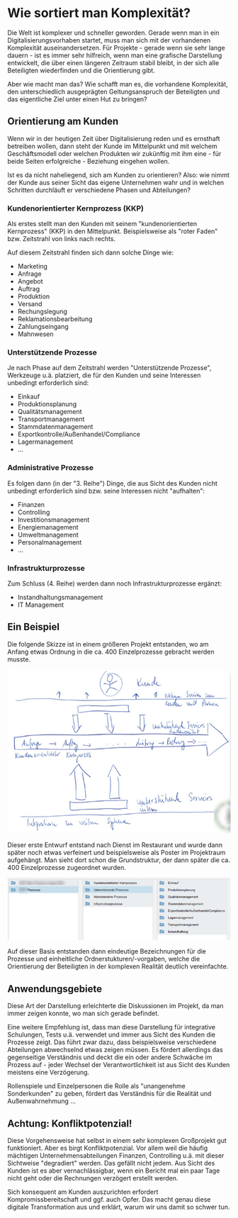 # Wie sortiert man Komplexität?

Die Welt ist komplexer und schneller geworden. Gerade wenn man in ein Digitalisierungsvorhaben startet, muss man sich mit der vorhandenen Komplexität auseinandersetzen.
Für Projekte - gerade wenn sie sehr lange dauern - ist es immer sehr hilfreich, wenn man eine grafische Darstellung entwickelt, die über einen längeren Zeitraum stabil bleibt, in der sich alle Beteiligten wiederfinden und die Orientierung gibt.

Aber wie macht man das? Wie schafft man es, die vorhandene Komplexität, den unterschiedlich ausgeprägten Geltungsanspruch der Beteiligten und das eigentliche Ziel unter einen Hut zu bringen?


## Orientierung am Kunden

Wenn wir in der heutigen Zeit über Digitalisierung reden und es ernsthaft betreiben wollen, dann steht der Kunde im Mittelpunkt und mit welchem Geschäftsmodell oder welchen Produkten wir zukünftig mit ihm eine - für beide Seiten erfolgreiche - Beziehung eingehen wollen. 

Ist es da nicht naheliegend, sich am Kunden zu orientieren? Also: wie nimmt der Kunde aus seiner Sicht das eigene Unternehmen wahr und in welchen Schritten durchläuft er verschiedene Phasen und Abteilungen? 


### Kundenorientierter Kernprozess (KKP)

Als erstes stellt man den Kunden mit seinem "kundenorientierten Kernprozess" (KKP) in den Mittelpunkt. Beispielsweise als "roter Faden" bzw. Zeitstrahl von links nach rechts.

Auf diesem Zeitstrahl finden sich dann solche Dinge wie:
- Marketing
- Anfrage
- Angebot
- Auftrag
- Produktion
- Versand
- Rechungslegung
- Reklamationsbearbeitung
- Zahlungseingang
- Mahnwesen


### Unterstützende Prozesse

Je nach Phase auf dem Zeitstrahl werden "Unterstützende Prozesse", Werkzeuge u.ä. platziert, die für den Kunden und seine Interessen unbedingt erforderlich sind:
- Einkauf
- Produktionsplanung
- Qualitätsmanagement
- Transportmanagement
- Stammdatenmanagement
- Exportkontrolle/Außenhandel/Compliance
- Lagermanagement
- ... 


### Administrative Prozesse

Es folgen dann (in der "3. Reihe") Dinge, die aus Sicht des Kunden nicht unbedingt erforderlich sind bzw. seine Interessen nicht "aufhalten":
- Finanzen
- Controlling
- Investitionsmanagement
- Energiemanagement
- Umweltmanagement
- Personalmanagement
- ...


### Infrastrukturprozesse

Zum Schluss (4. Reihe) werden dann noch Infrastrukturprozesse ergänzt:
- Instandhaltungsmanagement
- IT Management


## Ein Beispiel

Die folgende Skizze ist in einem größeren Projekt entstanden, wo am Anfang etwas Ordnung in die ca. 400 Einzelprozesse gebracht werden musste. 


![KKP Big Picture](4_kkp_beispiel.jpg)


Dieser erste Entwurf entstand nach Dienst im Restaurant und wurde dann später noch etwas verfeinert und beispielsweise als Poster im Projektraum aufgehängt. Man sieht dort schon die Grundstruktur, der dann später die ca. 400 Einzelprozesse zugeordnet wurden. 


![KKP Ordnerstrukturen](4_kkp_ordnerstruktur.jpg)


Auf dieser Basis entstanden dann eindeutige Bezeichnungen für die Prozesse und einheitliche Ordnerstukturen/-vorgaben, welche die Orientierung der Beteiligten in der komplexen Realität deutlich vereinfachte.


## Anwendungsgebiete

Diese Art der Darstellung erleichterte die Diskussionen im Projekt, da man immer zeigen konnte, wo man sich gerade befindet. 

Eine weitere Empfehlung ist, dass man diese Darstellung für integrative Schulungen, Tests u.ä. verwendet und immer aus Sicht des Kunden die Prozesse zeigt. Das führt zwar dazu, dass beispielsweise verschiedene Abteilungen abwechselnd etwas zeigen müssen. Es fördert allerdings das gegenseitige Verständnis und deckt die ein oder andere Schwäche im Prozess auf - jeder Wechsel der Verantwortlichkeit ist aus Sicht des Kunden meistens eine Verzögerung. 

Rollenspiele und Einzelpersonen die Rolle als "unangenehme Sonderkunden" zu geben, fördert das Verständnis für die Realität und Außenwahrnehmung ... 


## Achtung: Konfliktpotenzial!

Diese Vorgehensweise hat selbst in einem sehr komplexen Großprojekt gut funktioniert. Aber es birgt Konfliktpotenzial. Vor allem weil die häufig mächtigen Unternehmensabteilungen Finanzen, Controlling u.ä. mit dieser Sichtweise "degradiert" werden. Das gefällt nicht jedem. Aus Sicht des Kunden ist es aber vernachlässigbar, wenn ein Bericht mal ein paar Tage nicht geht oder die Rechnungen verzögert erstellt werden. 

Sich konsequent am Kunden auszurichten erfordert Kompromissbereitschaft und ggf. auch Opfer. Das macht genau diese digitale Transformation aus und erklärt, warum wir uns damit so schwer tun. 
